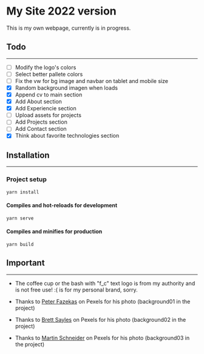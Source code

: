 # My Site 2022 version
This is my own webpage, currently is in progress.


## Todo
---
- [ ] Modify the logo's colors
- [ ] Select better pallete colors
- [ ] Fix the vw for bg image and navbar on tablet and mobile size
- [x] Random background imagen when loads
- [x] Append cv to main section
- [x] Add About section
- [x] Add Experiencie section
- [ ] Upload assets for projects
- [ ] Add Projects section
- [ ] Add Contact section
- [x] Think about favorite technologies section

## Installation 
---
### Project setup
```
yarn install
```

#### Compiles and hot-reloads for development
```
yarn serve
```

#### Compiles and minifies for production
```
yarn build
```


## Important
---

- The coffee cup or the bash with "f_c" text logo is from my authority and is not free use! :( is for my personal brand, sorry.

- Thanks to [Peter Fazekas] on Pexels for his photo (background01 in the project)
- Thanks to [Brett Sayles] on Pexels for his photo (background02 in the project)
- Thanks to [Martin Schneider] on Pexels for his photo (background03 in the project)

[Peter Fazekas]: <https://www.pexels.com/es-es/foto/carretera-de-hormigon-entre-campos-de-hierba-1137337//>
[Brett Sayles]:  <https://www.pexels.com/es-es/foto/foto-de-paisaje-de-arboles-de-hojas-verdes-bajo-nubes-nimbus-1021609/>
[Martin Schneider]: <https://www.pexels.com/es-es/foto/puesta-de-sol-arboles-luz-del-sol-camino-rural-12115996/>